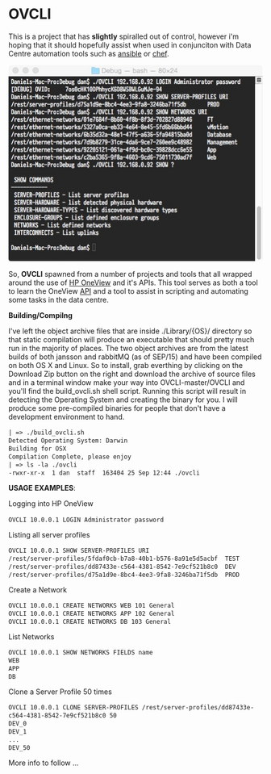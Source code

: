# OVCLI
This is a project that has **slightly** spiralled out of control, however i'm hoping that it should hopefully assist when used in conjunciton with Data Centre automation tools such as [ansible](http://www.ansible.com) or [chef](https://www.chef.io). 

![a](https://raw.githubusercontent.com/thebsdbox/OVCLI/master/OVCLI.jpg "OVCLI example")

So, **OVCLI** spawned from a number of projects and tools that all wrapped around the use of [HP OneView](http://www.hp.com/go/oneview) and it's APIs. This tool serves as both a tool to learn the OneView [API](http://h17007.www1.hp.com/docs/enterprise/servers/oneview1.2/cic-api/en/api-docs/current/index.html) and a tool to assist in scripting and automating some tasks in the data centre. 

**Building/Compilng**

I've left the object archive files that are inside ./Library/{OS}/ directory so that static compilation will produce an executable that should pretty much run in the majority of places. The two object archives are from the latest builds of both jansson and rabbitMQ (as of SEP/15) and have been compiled on both OS X and Linux. 
So to install, grab everthing by clicking on the Download Zip button on the right and download the archive of source files and in a terminal window make your way into OVCLI-master/OVCLI and you'll find the build_ovcli.sh shell script. Running this script will result in detecting the Operating System and creating the binary for you. I will produce some pre-compiled binaries for people that don't have a development environment to hand.

```
| => ./build_ovcli.sh 
Detected Operating System: Darwin
Building for OSX
Compilation Complete, please enjoy
| => ls -la ./ovcli 
-rwxr-xr-x  1 dan  staff  163404 25 Sep 12:44 ./ovcli
``` 

**USAGE** **EXAMPLES**:

Logging into HP OneView

`OVCLI 10.0.0.1 LOGIN Administrator password`

Listing all server profiles
```
OVCLI 10.0.0.1 SHOW SERVER-PROFILES URI
/rest/server-profiles/5fdaf0cb-b7a8-40b1-b576-8a91e5d5acbf  TEST
/rest/server-profiles/dd87433e-c564-4381-8542-7e9cf521b8c0  DEV
/rest/server-profiles/d75a1d9e-8bc4-4ee3-9fa8-3246ba71f5db  PROD
```
Create a Network

```
OVCLI 10.0.0.1 CREATE NETWORKS WEB 101 General
OVCLI 10.0.0.1 CREATE NETWORKS APP 102 General
OVCLI 10.0.0.1 CREATE NETWORKS DB 103 General
```

List Networks
```
OVCLI 10.0.0.1 SHOW NETWORKS FIELDS name
WEB
APP
DB
```

Clone a Server Profile 50 times
```
OVCLI 10.0.0.1 CLONE SERVER-PROFILES /rest/server-profiles/dd87433e-c564-4381-8542-7e9cf521b8c0 50
DEV_0
DEV_1
...
DEV_50
```

More info to follow
...